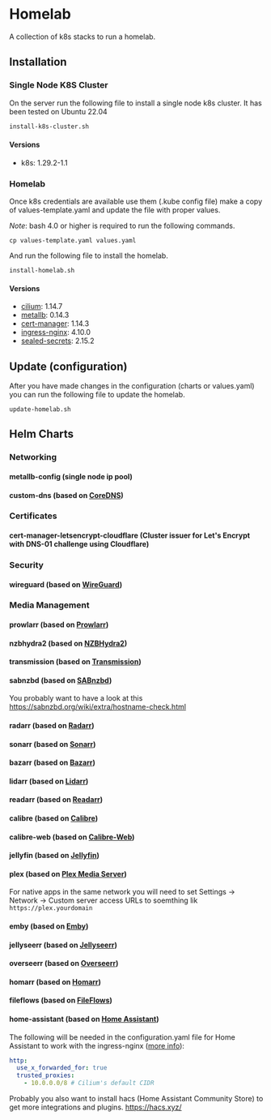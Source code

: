 # Homelab

A collection of k8s stacks to run a homelab.

## Installation

### Single Node K8S Cluster
On the server run the following file to install a single node k8s cluster. It has been tested on Ubuntu 22.04

```bash
install-k8s-cluster.sh
```

#### Versions
- k8s: 1.29.2-1.1

### Homelab

Once k8s credentials are available use them (.kube config file) make a copy of values-template.yaml and update the file with proper values.

*Note*: bash 4.0 or higher is required to run the following commands.

```bash(from k8s cluster)
cp values-template.yaml values.yaml
```

And run the following file to install the homelab.

```bash(from k8s cluster or remotely)
install-homelab.sh
```

#### Versions
- [cilium](https://cilium.io/): 1.14.7
- [metallb](https://metallb.universe.tf/): 0.14.3
- [cert-manager](https://cert-manager.io/): 1.14.3
- [ingress-nginx](https://kubernetes.github.io/ingress-nginx/): 4.10.0
- [sealed-secrets](https://sealed-secrets.netlify.app/): 2.15.2

## Update (configuration)

After you have made changes in the configuration (charts or values.yaml) you can run the following file to update the homelab.

```bash(from k8s cluster or remotely)
update-homelab.sh
```

## Helm Charts

### Networking

#### metallb-config (single node ip pool)

#### custom-dns (based on [CoreDNS](https://coredns.io/))

### Certificates

#### cert-manager-letsencrypt-cloudflare (Cluster issuer for Let's Encrypt with DNS-01 challenge using Cloudflare)

### Security

#### wireguard (based on [WireGuard](https://www.wireguard.com/))

### Media Management

#### prowlarr (based on [Prowlarr](https://prowlarr.com))

#### nzbhydra2 (based on [NZBHydra2](https://github.com/theotherp/nzbhydra2))

#### transmission (based on [Transmission](https://transmissionbt.com/))

#### sabnzbd (based on [SABnzbd](https://sabnzbd.org/))
You probably want to have a look at this https://sabnzbd.org/wiki/extra/hostname-check.html

#### radarr (based on [Radarr](https://radarr.video/))

#### sonarr (based on [Sonarr](https://sonarr.tv/))

#### bazarr (based on [Bazarr](https://www.bazarr.media/))

#### lidarr (based on [Lidarr](https://lidarr.audio/))

#### readarr (based on [Readarr](https://readarr.com/))

#### calibre (based on [Calibre](https://calibre-ebook.com/))

#### calibre-web (based on [Calibre-Web](https://github.com/janeczku/calibre-web))

#### jellyfin (based on [Jellyfin](https://jellyfin.org/))

#### plex (based on [Plex Media Server](https://www.plex.tv/))
For native apps in the same network you will need to set Settings -> Network -> Custom server access URLs to soemthing lik `https://plex.yourdomain`

#### emby (based on [Emby](https://emby.media/))

#### jellyseerr (based on [Jellyseerr](https://github.com/Fallenbagel/jellyseerr))

#### overseerr (based on [Overseerr](https://overseerr.dev/))

#### homarr (based on [Homarr](https://homarr.dev/))

#### fileflows (based on [FileFlows](https://fileflows.com/))

#### home-assistant (based on [Home Assistant](https://www.home-assistant.io/))

The following will be needed in the configuration.yaml file for Home Assistant to work with the ingress-nginx ([more info](https://www.home-assistant.io/integrations/http#reverse-proxies)):
```yaml
http:
  use_x_forwarded_for: true
  trusted_proxies:
    - 10.0.0.0/8 # Cilium's default CIDR
```

Probably you also want to install hacs (Home Assistant Community Store) to get more integrations and plugins.
https://hacs.xyz/
